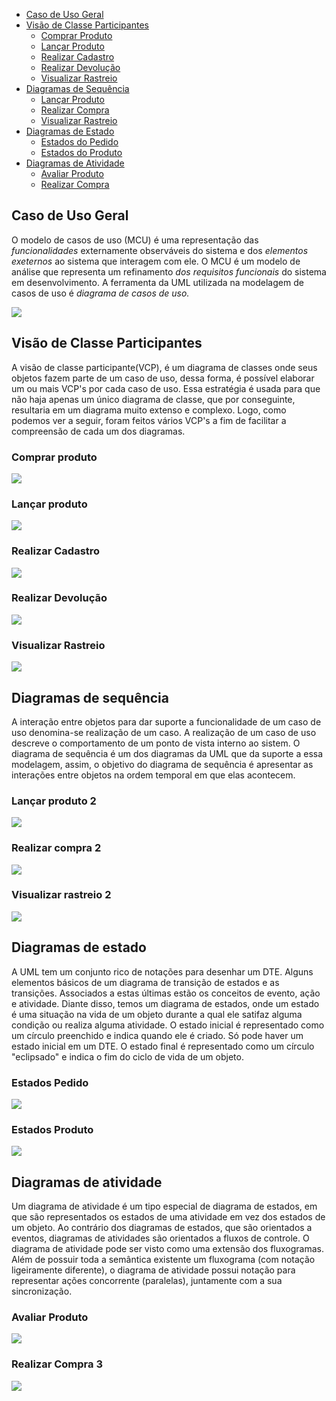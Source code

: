 - [Caso de Uso Geral](#caso-de-uso-geral)
- [Visão de Classe Participantes](#visão-de-classe-participantes)
    - [Comprar Produto](#comprar-produto)
    - [Lançar Produto](#lançar-produto)
    - [Realizar Cadastro](#realizar-cadastro)
    - [Realizar Devolução](#realizar-devolução)
    - [Visualizar Rastreio](#visualizar-rastreio)
- [Diagramas de Sequência](#diagramas-de-sequência)
    - [Lançar Produto](#lançar-produto-2)
    - [Realizar Compra](#realizar-compra-2)
    - [Visualizar Rastreio](#visualizar-rastreio-2)
- [Diagramas de Estado](#diagramas-de-sequência)
    - [Estados do Pedido](#estados-pedido)
    - [Estados do Produto](#estados-produto)
- [Diagramas de Atividade](#diagramas-de-atividade)
    - [Avaliar Produto](#avaliar-produto)
    - [Realizar Compra](#realizar-compra-3)
## Caso de Uso Geral

O modelo de casos de uso (MCU) é uma representação das *funcionalidades* externamente observáveis do sistema e dos *elementos exeternos* ao sistema que interagem com ele. O MCU é um modelo de análise que representa um refinamento *dos requisitos funcionais* do sistema em desenvolvimento. A ferramenta da UML utilizada na modelagem de casos de uso é *diagrama de casos de uso.*

<img  src="..\assets\APS_Astah\1.Sistema_Geral\CSU_Geral.png"/>

## Visão de Classe Participantes
A visão de classe participante(VCP), é um diagrama de classes onde seus objetos fazem parte de um caso de uso, dessa forma, é possível elaborar
um ou mais VCP's por cada caso de uso. Essa estratégia é usada para que não haja apenas um único diagrama de classe, que por conseguinte, resultaria em um diagrama muito extenso e complexo. Logo, como podemos ver a seguir, foram feitos vários VCP's a fim de facilitar a compreensão de cada um dos diagramas.
### Comprar produto
<img  src="..\assets\APS_Astah\2.VCP\VCP-ComprarProduto\Comprar Produto.png"/>

### Lançar produto
<img  src="..\assets\APS_Astah\2.VCP\VCP-LançarProduto\LancarProduto.png"/>

### Realizar Cadastro
<img  src="..\assets\APS_Astah\2.VCP\VCP-RealizarCadastro\Realizar Cadastro.png"/>

### Realizar Devolução
<img  src="..\assets\APS_Astah\2.VCP\VCP-RealizarDevolução\Realizar Devolução.png"/>

### Visualizar Rastreio
<img  src="..\assets\APS_Astah\2.VCP\VCP-VisualizarRastreio\Visualizar Rastreio.png"/>

## Diagramas de sequência

A interação entre objetos para dar suporte a funcionalidade de um caso de uso denomina-se realização de um caso. A realização de um caso de uso descreve o comportamento de um ponto de vista interno ao sistem. O diagrama de sequência é um dos diagramas da UML que da suporte a essa modelagem, assim, o objetivo do diagrama de sequência é apresentar as interações entre objetos na ordem temporal em que elas acontecem.

### Lançar produto 2
<img  src="..\assets\APS_Astah\3. Diagramas-Sequencia\LancarProduto\Lançar Produto.png"/>

### Realizar compra 2
<img  src="..\assets\APS_Astah\3. Diagramas-Sequencia\RealizarCompra\RealizarCompra-Sequencia.png"/>

### Visualizar rastreio 2
<img  src="..\assets\APS_Astah\3. Diagramas-Sequencia\VisualizarRastreio\VisualizarRastreio.png"/>

## Diagramas de estado

A UML tem um conjunto rico de notações para desenhar um DTE. Alguns elementos básicos de um diagrama de transição de estados e as transições. Associados a estas últimas estão os conceitos de evento, ação e atividade. Diante disso, temos um diagrama de estados, onde um estado é uma situação na vida de um objeto durante a qual ele satifaz alguma condição ou realiza alguma atividade. O estado inicial é representado como um círculo preenchido e indica quando ele é criado. Só pode haver um estado inicial em um DTE. O estado final é representado como um círculo "eclipsado" e indica o fim do ciclo de vida de um objeto.

### Estados Pedido
<img  src="..\assets\APS_Astah\4. Diagrama-Estados\Estados-Pedido\Estados-Pedido.png"/>

### Estados Produto
<img  src="..\assets\APS_Astah\4. Diagrama-Estados\Estados-Produto\Estados-Produto.png"/>

## Diagramas de atividade

Um diagrama de atividade é um tipo especial de diagrama de estados, em que são representados os estados de uma atividade em vez dos estados de um objeto. Ao contrário dos diagramas de estados, que são orientados a eventos, diagramas de atividades são orientados a fluxos de controle. O diagrama de atividade pode ser visto como uma extensão dos fluxogramas. Além de possuir toda a semântica existente um fluxograma (com notação ligeiramente diferente), o diagrama de atividade possui notação para representar ações concorrente (paralelas), juntamente com a sua sincronização.

### Avaliar Produto
<img  src="..\assets\APS_Astah\5. Diagramas-Atividade\Atividade-AvaliarProduto\Atividade-AvaliarProdutoPeloHistórico.png"/>

### Realizar Compra 3
<img  src="..\assets\APS_Astah\5. Diagramas-Atividade\Atividade-RealizarCompra\Atividade-Realizar Compra.png"/>











